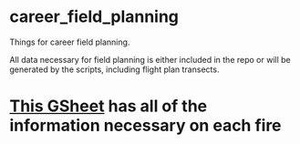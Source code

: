# career_field_planning

Things for career field planning.

All data necessary for field planning is either included in the repo or will be generated by the scripts, including flight plan transects.

# [This GSheet](https://docs.google.com/spreadsheets/d/1iho3pscp-v-iX09zFPrUdBrjcLmxIiFC6-pt8w9-98M/edit#gid=1617334887) has all of the information necessary on each fire
